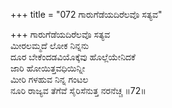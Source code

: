 +++
title = "072 ಗಾರುಗೆಡೆಯದಿರೆಲವೊ ಸತ್ಯವ"

+++
ಗಾರುಗೆಡೆಯದಿರೆಲವೊ ಸತ್ಯವ  
ಮೀರಲಮ್ಮದೆ ಲೋಕ ನಿನ್ನನು  
ದೂರ ಬೇಕೆಂದಡವಿಯೊಕ್ಕೆವು ಹೊಲ್ಲೆಯೇನಿದಕೆ  
ಜಾರಿ ಹೋಯಿತ್ತವಧಿಯಿನ್ನೀ  
ಮೀರಿ ಗಳಹುವ ನಿನ್ನ ಗಂಟಲ  
ನೂರಿ ರಾಜ್ಯವ ತೆಗೆವೆ ಸೈರಿಸೆನುತ್ತ ನರನೆಚ್ಚ     ॥72॥